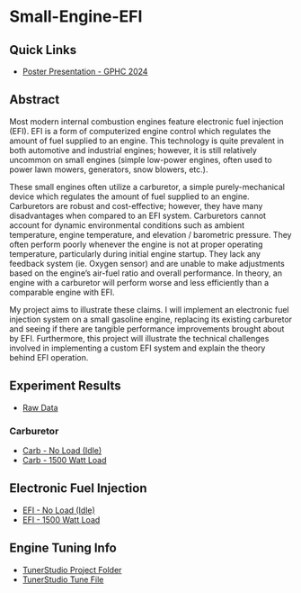 # Small-Engine-EFI
## Quick Links
- [Poster Presentation - GPHC 2024](https://github.com/december454/Small-Engine-EFI/blob/main/Presentation/GPHC%202024%20-%20Electronic%20Fuel%20Injection%20-%20Poster%20Final%20(Revised).pptx)
## Abstract
Most modern internal combustion engines feature electronic fuel injection (EFI). EFI is a form of computerized engine control which regulates the amount of fuel supplied to an engine. This technology is quite prevalent in both automotive and industrial engines; however, it is still relatively uncommon on small engines (simple low-power engines, often used to power lawn mowers, generators, snow blowers, etc.). 

These small engines often utilize a carburetor, a simple purely-mechanical device which regulates the amount of fuel supplied to an engine. Carburetors are robust and cost-effective; however, they have many disadvantages when compared to an EFI system. Carburetors cannot account for dynamic environmental conditions such as ambient temperature, engine temperature, and elevation / barometric pressure. They often perform poorly whenever the engine is not at proper operating temperature, particularly during initial engine startup. They lack any feedback system (ie. Oxygen sensor) and are unable to make adjustments based on the engine’s air-fuel ratio and overall performance. In theory, an engine with a carburetor will perform worse and less efficiently than a comparable engine with EFI.

My project aims to illustrate these claims. I will implement an electronic fuel injection system on a small gasoline engine, replacing its existing carburetor and seeing if there are tangible performance improvements brought about by EFI. Furthermore, this project will illustrate the technical challenges involved in implementing a custom EFI system and explain the theory behind EFI operation.

## Experiment Results
- [Raw Data](https://github.com/december454/Small-Engine-EFI/tree/main/Experiment%20Trials)
### Carburetor
- [Carb - No Load (Idle)](https://github.com/december454/Small-Engine-EFI/blob/main/Experiment%20Trials/Carb%20-%20No%20Load/Summary%20-%20Carburetor%20-%20No%20Load.xlsx)
- [Carb - 1500 Watt Load](https://github.com/december454/Small-Engine-EFI/blob/main/Experiment%20Trials/Carb%20-%201500W%20Load/Summary%20-%20Carburetor%20-%201500W%20Load.xlsx)
## Electronic Fuel Injection
- [EFI - No Load (Idle)](https://github.com/december454/Small-Engine-EFI/blob/main/Experiment%20Trials/EFI%20-%20No%20Load/Summary%20-%20EFI-%20No%20Load.xlsx)
- [EFI - 1500 Watt Load](https://github.com/december454/Small-Engine-EFI/blob/main/Experiment%20Trials/EFI%20-%201500W%20Load/Summary%20-%20EFI%20-%201500W%20Load.xlsx)

## Engine Tuning Info
- [TunerStudio Project Folder](https://github.com/december454/Small-Engine-EFI/tree/main/Tuning/Speeduino%20Test)
- [TunerStudio Tune File](https://github.com/december454/Small-Engine-EFI/blob/main/Tuning/Speeduino%20Test/CurrentTune.msq)
